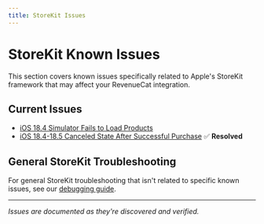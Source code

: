 ```yaml
---
title: StoreKit Issues
---
```


# StoreKit Known Issues

This section covers known issues specifically related to Apple's StoreKit framework that may affect your RevenueCat integration.

## Current Issues

- [iOS 18.4 Simulator Fails to Load Products](storekit/ios-18-4-simulator-fails-to-load-products)
- [iOS 18.4-18.5 Canceled State After Successful Purchase](storekit/ios-18-4-canceled-state-after-successful-purchase) ✅ **Resolved**

## General StoreKit Troubleshooting

For general StoreKit troubleshooting that isn't related to specific known issues, see our [debugging guide](/test-and-launch/debugging/troubleshooting-the-sdks).

---

_Issues are documented as they're discovered and verified._

